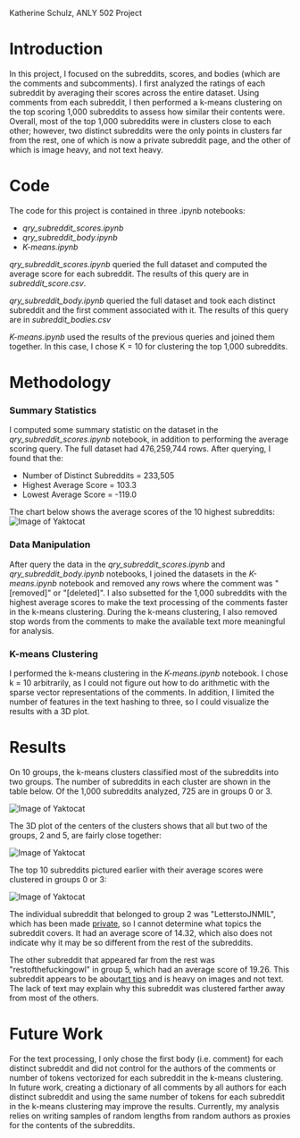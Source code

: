 Katherine Schulz, ANLY 502 Project

# Introduction
In this project, I focused on the subreddits, scores, and bodies (which are the comments and subcomments). I first analyzed the ratings of each subreddit by averaging their scores across the entire dataset. Using comments from each subreddit, I then performed a k-means clustering on the top scoring 1,000 subreddits to assess how similar their contents were. Overall, most of the top 1,000 subreddits were in clusters close to each other; however, two distinct subreddits were the only points in clusters far from the rest, one of which is now a private subreddit page, and the other of which is image heavy, and not text heavy. 


# Code
The code for this project is contained in three .ipynb notebooks:
* *qry_subreddit_scores.ipynb*
* *qry_subreddit_body.ipynb*
* *K-means.ipynb*

*qry_subreddit_scores.ipynb* queried the full dataset and computed the average score for each subreddit. The results of this query are in *subreddit_score.csv*.

*qry_subreddit_body.ipynb* queried the full dataset and took each distinct subreddit and the first comment associated with it. The results of this query are in *subreddit_bodies.csv*

*K-means.ipynb* used the results of the previous queries and joined them together. In this case, I chose K = 10 for clustering the top 1,000 subreddits. 

# Methodology

### Summary Statistics
I computed some summary statistic on the dataset in the *qry_subreddit_scores.ipynb* notebook, in addition to performing the average scoring query. The full dataset had 476,259,744 rows. After querying, I found that the:

* Number of Distinct Subreddits = 233,505
* Highest Average Score = 103.3
* Lowest Average Score = -119.0

The chart below shows the average scores of the 10 highest subreddits:
![Image of Yaktocat](https://github.com/gu-anly502/spring2019-miniproject-kateschulz/blob/master/Top%2010%20Scores.png)


### Data Manipulation
After query the data in the *qry_subreddit_scores.ipynb* and *qry_subreddit_body.ipynb* notebooks, I joined the datasets in the *K-means.ipynb* notebook and removed any rows where the comment was "[removed]" or "[deleted]". I also subsetted for the 1,000 subreddits with the highest average scores to make the text processing of the comments faster in the k-means clustering. During the k-means clustering, I also removed stop words from the comments to make the available text more meaningful for analysis. 

### K-means Clustering
I performed the k-means clustering in the *K-means.ipynb* notebook. I chose k = 10 arbitrarily, as I could not figure out how to do arithmetic with the sparse vector representations of the comments. In addition, I limited the number of features in the text hashing to three, so I could visualize the results with a 3D plot. 

# Results
On 10 groups, the k-means clusters classified most of the subreddits into two groups. The number of subreddits in each cluster are shown in the table below. Of the 1,000 subreddits analyzed, 725 are in groups 0 or 3.

 ![Image of Yaktocat](https://github.com/gu-anly502/spring2019-miniproject-kateschulz/blob/master/results.png)
 
 The 3D plot of the centers of the clusters shows that all but two of the groups, 2 and 5, are fairly close together:
 
  ![Image of Yaktocat](https://github.com/gu-anly502/spring2019-miniproject-kateschulz/blob/master/3D%20plot.png)

The top 10 subreddits pictured earlier with their average scores were clustered in groups 0 or 3: 

 ![Image of Yaktocat](https://github.com/gu-anly502/spring2019-miniproject-kateschulz/blob/master/top%2010%20groups.png)

The individual subreddit that belonged to group 2 was "LetterstoJNMIL", which has been made [private](https://www.reddit.com/r/LetterstoJNMIL/comments/b8twn9/dear_mods/), so I cannot determine what topics the subreddit covers. It had an average score of 14.32, which also does not indicate why it may be so different from the rest of the subreddits.

The other subreddit that appeared far from the rest was "restofthefuckingowl" in group 5, which had an average score of 19.26. This subreddit appears to be about[art tips](https://www.reddit.com/r/restofthefuckingowl/) and is heavy on images and not text. The lack of text may explain why this subreddit was clustered farther away from most of the others. 

# Future Work

For the text processing, I only chose the first body (i.e. comment) for each distinct subreddit and did not control for the authors of the comments or number of tokens vectorized for each subreddit in the k-means clustering. In  future work, creating a dictionary of all comments by all authors for each distinct subreddit and using the same number of tokens for each subreddit in the k-means clustering may improve the results. Currently, my analysis relies on writing samples of random lengths from random authors as proxies for the contents of the subreddits.  
